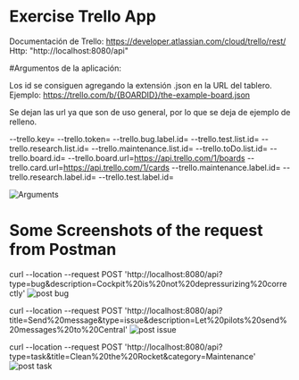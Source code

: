 # Exercise Trello App
 
 
 Documentación de Trello: https://developer.atlassian.com/cloud/trello/rest/ \
 Http:  "http://localhost:8080/api"
 
 #Argumentos de la aplicación:
 
 Los id se consiguen agregando la extensión .json en la URL del tablero. Ejemplo:  https://trello.com/b/{BOARDID}/the-example-board.json 
 
 Se dejan las url ya que son de uso general, por lo que se deja de ejemplo de relleno. 
 
 --trello.key= --trello.token= --trello.bug.label.id= --trello.test.list.id= --trello.research.list.id= --trello.maintenance.list.id= --trello.toDo.list.id= --trello.board.id= --trello.board.url=https://api.trello.com/1/boards --trello.card.url=https://api.trello.com/1/cards --trello.maintenance.label.id= --trello.research.label.id= --trello.test.label.id=

![Arguments](https://user-images.githubusercontent.com/57782295/102370372-bf7c3080-3f9b-11eb-846e-60a5503ed1d5.PNG)

# Some Screenshots of the request from Postman

curl --location --request POST 'http://localhost:8080/api?type=bug&description=Cockpit%20is%20not%20depressurizing%20correctly'
![post bug](https://user-images.githubusercontent.com/57782295/102370402-c73bd500-3f9b-11eb-877d-fca55bc5a458.PNG)

curl --location --request POST 'http://localhost:8080/api?title=Send%20message&type=issue&description=Let%20pilots%20send%20messages%20to%20Central'
![post issue](https://user-images.githubusercontent.com/57782295/102370425-cdca4c80-3f9b-11eb-9eef-d9f35673dcef.PNG)

curl --location --request POST 'http://localhost:8080/api?type=task&title=Clean%20the%20Rocket&category=Maintenance'
![post task](https://user-images.githubusercontent.com/57782295/102370444-d15dd380-3f9b-11eb-9896-e40628066bb3.PNG)


